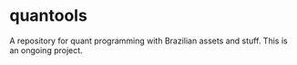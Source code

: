 # quantools
A repository for quant programming with Brazilian assets and stuff.
This is an ongoing project.
